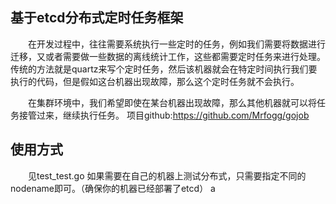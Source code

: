 <h2>基于etcd分布式定时任务框架</h2>

&emsp;&emsp;在开发过程中，往往需要系统执行一些定时的任务，例如我们需要将数据进行迁移，又或者需要做一些数据的离线统计工作，这些都需要定时任务来进行处理。传统的方法就是quartz来写个定时任务，然后该机器就会在特定时间执行我们要执行的代码，但是假如这台机器出现故障，那么这个定时任务就不会执行。 

　　在集群环境中，我们希望即使在某台机器出现故障，那么其他机器就可以将任务接管过来，继续执行任务。 
项目github:https://github.com/Mrfogg/gojob
<h2>使用方式</h2>
&emsp;&emsp;见test_test.go 如果需要在自己的机器上测试分布式，只需要指定不同的nodename即可。（确保你的机器已经部署了etcd）
a